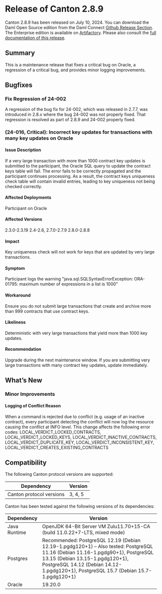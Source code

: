 # Release of Canton 2.8.9

Canton 2.8.9 has been released on July 10, 2024. You can download the Daml Open Source edition from the Daml Connect [Github Release Section](https://github.com/digital-asset/daml/releases/tag/v2.8.9). The Enterprise edition is available on [Artifactory](https://digitalasset.jfrog.io/artifactory/canton-enterprise/canton-enterprise-2.8.9.zip).
Please also consult the [full documentation of this release](https://docs.daml.com/2.8.9/canton/about.html).

## Summary

This is a maintenance release that fixes a critical bug on Oracle, a regression of a critical bug, and provides minor logging improvements.

## Bugfixes

### Fix Regression of 24-002

A regression of the bug fix for 24-002, which was released in 2.7.7, was introduced in 2.8.x where the bug 24-002 was not properly fixed.
That regression is resolved as part of 2.8.9 and 24-002 properly fixed.

### (24-016, Critical): Incorrect key updates for transactions with many key updates on Oracle

#### Issue Description
If a very large transaction with more than 1000 contract key updates is submitted to the participant,
the Oracle SQL query to update the contract keys table will fail.
The error fails to be correctly propagated and the participant continues processing.
As a result, the contract keys uniqueness check table will contain invalid entries, leading to key uniqueness not being checked correctly.

#### Affected Deployments
Participant on Oracle

#### Affected Versions
2.3.0-2.3.19
2.4-2.6,
2.7.0-2.7.9
2.8.0-2.8.8

#### Impact
Key uniqueness check will not work for keys that are updated by very large transactions.

#### Symptom
Participant logs the warning "java.sql.SQLSyntaxErrorException: ORA-01795: maximum number of expressions in a list is 1000"

#### Workaround
Ensure you do not submit large transactions that create and archive more than 999 contracts that use contract keys.

#### Likeliness
Deterministic with very large transactions that yield more than 1000 key updates.

#### Recommendation
Upgrade during the next maintenance window. If you are submitting very large transactions with many contract key updates, update immediately.

## What’s New

### Minor Improvements

#### Logging of Conflict Reason
When a command is rejected due to conflict (e.g. usage of an inactive contract),
every participant detecting the conflict will now log the resource causing the conflict at INFO level.
This change affects the following error codes:
LOCAL_VERDICT_LOCKED_CONTRACTS, LOCAL_VERDICT_LOCKED_KEYS, LOCAL_VERDICT_INACTIVE_CONTRACTS,
LOCAL_VERDICT_DUPLICATE_KEY, LOCAL_VERDICT_INCONSISTENT_KEY, LOCAL_VERDICT_CREATES_EXISTING_CONTRACTS

## Compatibility

The following Canton protocol versions are supported:

| Dependency                 | Version                    |
|----------------------------|----------------------------|
| Canton protocol versions   | 3, 4, 5          |

Canton has been tested against the following versions of its dependencies:

| Dependency                 | Version                    |
|----------------------------|----------------------------|
| Java Runtime               | OpenJDK 64-Bit Server VM Zulu11.70+15-CA (build 11.0.22+7-LTS, mixed mode)               |
| Postgres                   | Recommended: PostgreSQL 12.19 (Debian 12.19-1.pgdg120+1) – Also tested: PostgreSQL 11.16 (Debian 11.16-1.pgdg90+1), PostgreSQL 13.15 (Debian 13.15-1.pgdg120+1), PostgreSQL 14.12 (Debian 14.12-1.pgdg120+1), PostgreSQL 15.7 (Debian 15.7-1.pgdg120+1)           |
| Oracle                     | 19.20.0             |


